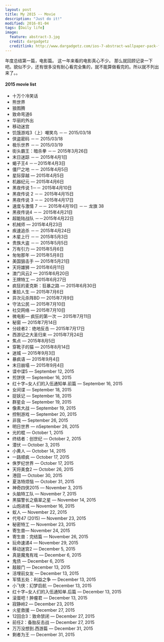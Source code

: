 ```yaml
---
layout: post
title: My 2015 -- Movie
description: "Just do it!"
modified: 2016-01-04
tags: [Daily life]
image:
  feature: abstract-3.jpg
  credit: dargadgetz
  creditlink: http://www.dargadgetz.com/ios-7-abstract-wallpaper-pack-for-iphone-5-and-ipod-touch-retina/
---
```

年度总结第一篇，电影篇。 这一年来看的电影真心不少。 那么就回顾记录一下吧。貌似不少，还有很多没有耐心看完全集的，就不能算做看完的。所以就不列出来了。。

#### 2015 movie list
* 十万个冷笑话
* 熊世界
* 狼图腾
* 致命弯道6
* 华丽的外出
* 移动迷宫
* 饥饿游戏3（上）嘲笑鸟  －－ 2015/03/18
* 侠盗密码     －－ 2015/03/18
* 极乐世界     －－ 2015/03/19
* 街头霸王：暗杀拳 －－ 2015年3月26日
* 末日迷踪     －－ 2015年4月1日
* 蝎子王4 －－2015年4月3日
* 僵尸之地   －－ 2015年4月5日
* 星际穿越 — 2015年4月5日
* 机器纪元 — 2015年4月6日
* 黑夜传说 1－－ 2015年4月10日
* 黑夜传说 2 －－ 2015年4月15日
* 黑夜传说 3 －－ 2015年4月17日
* 速度与激情 7 －－ 2015年4月19日 －－ 龙旗 38
* 黑夜传说4 －－ 2015年4月21日
* 超能陆战队 －－2015年4月22日
* 机械师 — 2015年4月23日
* 疾速追杀   －－ 2015年4月24日
* 木星上行   －－ 2015年5月3日
* 贵族大盗 －－ 2015年5月5日
* 万有引力 — 2015年5月6日
* 匆匆那年 — 2015年5月8日
* 美国狙击手 — 2015年5月21日
* 天将雄狮 — 2015年6月11日
* 澳门风云2 — 2015年6月20日
* 王牌特工 — 2015年6月27日
* 疯狂的麦克斯：狂暴之路 — 2015年6月30日
* 重拾人生 — 2015年7月6日
* 异次元杀阵BD — 2015年7月9日
* 守法公民 — 2015年7月10日
* 社交网络 — 2015年7月10日
* 微电影— 疯狂的第一次 — 2015年7月11日
* 秘窗 —  2015年7月14日
* 分歧者2：绝地反击  — 2015年7月17日
* 西游记之大圣归来 — 2015年7月24日
* 焦点 — 2015年8月5日
* 穿靴子的猫 — 2015年8月14日
* 迷城 — 2015年9月3日
* 暴疯语 — 2015年9月4日
* 末日崩塌 — 2015年9月4日
* 谍中谍5 — September 12, 2015
* 煎饼侠 — September 16, 2015
* 红十字~女人们的入伍通知单.前篇 — September 16, 2015
* 女间谍 — September 18, 2015
* 捉妖记 — September 18, 2015
* 群星会 — September 19, 2015
* 像素大战 — September 19, 2015
* 控制游戏 — September 20, 2015
* 非我 — September 26, 2015
* 明日世界 — nSeptember 26, 2015
* 光的棍 — October 1, 2015
* 终结者：创世纪 — October 2, 2015
* 潜伏 — October 3, 2015
* 小黄人 — October 14, 2015
* 一路顺疯 — October 17, 2015
* 侏罗纪世界 — October 17, 2015
* 天将美食2 — October 26, 2015
* 港囧 — October 30, 2015
* 夏洛特烦恼 — October 31, 2015
* 神奇四侠2015 — November 3, 2015
* 头脑特工队 — November 7, 2015
* 黑猫警长之翡翠之星 — November 14, 2015
* 山炮进城 — November 16, 2015
* 蚁人 — November 22, 2015
* 代号47 (2015) — November 23, 2015
* 秘密特工 — November 23, 2015
* 寄生兽— November 24, 2015
* 寄生兽：完结篇 — November 26, 2015
* 玩命速递4 — November 29, 2015
* 移动迷宫2 — December 5, 2015
* 真是魔鬼有戏 — December 6, 2015
* 鬼债 — December 6, 2015
* 敲敲门 — December 13, 2015
* 活埋前女友 — December 13, 2015
* 军情五处：利益之争 — December 13, 2015
* 小飞侠：幻梦启航 — December 13, 2015
* 红十字~女人们的入伍通知单.后篇 — December 13, 2015
* 滚蛋吧！肿瘤君 — December 13, 2015
* 寂静岭2 — December 23, 2015
* 火星救援 — December 27, 2015
* 12回合3：致命禁闭 — December 27, 2015
* 前任2：备胎反击战 — December 27, 2015
* 万万没想到.西游篇 — December 31, 2015
* 剩者为王 — December 31, 2015
